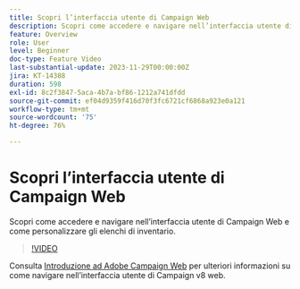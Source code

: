 ```yaml
---
title: Scopri l’interfaccia utente di Campaign Web
description: Scopri come accedere e navigare nell’interfaccia utente di Campaign Web e come personalizzare gli elenchi di inventario. Scopri il Knowledge Assistant con Generazione basata sull’intelligenza artificiale.
feature: Overview
role: User
level: Beginner
doc-type: Feature Video
last-substantial-update: 2023-11-29T00:00:00Z
jira: KT-14388
duration: 598
exl-id: 8c2f3847-5aca-4b7a-bf86-1212a741dfdd
source-git-commit: ef04d9359f416d70f3fc6721cf6868a923e0a121
workflow-type: tm+mt
source-wordcount: '75'
ht-degree: 76%

---
```


# Scopri l’interfaccia utente di Campaign Web

Scopri come accedere e navigare nell’interfaccia utente di Campaign Web e come personalizzare gli elenchi di inventario.

>[!VIDEO](https://video.tv.adobe.com/v/3427278/?learn=on)

Consulta [Introduzione ad Adobe Campaign Web](https://experienceleague.adobe.com/docs/campaign-web/v8/start/get-started.html?lang=it) per ulteriori informazioni su come navigare nell’interfaccia utente di Campaign v8 web.

